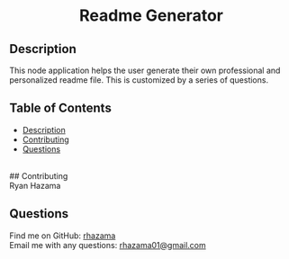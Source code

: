 <h1 align="center">Readme Generator </h1>

## Description
This node application helps the user generate their own professional and personalized readme file. This is customized by a series of questions.

## Table of Contents
- [Description](#description)
- [Contributing](#contributing)
- [Questions](#questions)

<br />
## Contributing
<br />
Ryan Hazama

## Questions
Find me on GitHub: [rhazama](https://github.com/rhazama)<br />
Email me with any questions: rhazama01@gmail.com<br />
